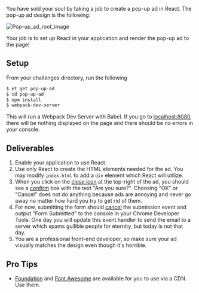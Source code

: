 You have sold your soul by taking a job to create a pop-up ad in React.
The pop-up ad design is the following:

![Pop-up_ad_root_image][pop-up_ad_root_image]

Your job is to set up React in your application and render the pop-up ad to the page!

## Setup
From your challenges directory, run the following

```sh
$ et get pop-up-ad
$ cd pop-up-ad
$ npm install
$ webpack-dev-server
```
This will run a Webpack Dev Server with Babel.
If you go to [localhost:8080](localhost:8080), there will be nothing displayed on the page and there should be no errors in your console.

## Deliverables
1. Enable your application to use React.
2. Use only React to create the HTML elements needed for the ad. You may modify `index.html` to add a `div` element which React will utilize.
3. When you click on the [close icon][fa-times] at the top-right of the ad, you should see a [confirm][mdn-confirm] box with the text "Are you sure?". Choosing "OK" or "Cancel" does not do anything because ads are annoying and never go away no matter how hard you try to get rid of them.
4. For now, submitting the form should [cancel][mdn-preventdefault] the submission event and output "Form Submitted" to the console in your Chrome Developer Tools. One day you will update this event handler to send the email to a server which spams gullible people for eternity, but today is not that day.
5. You are a professional front-end developer, so make sure your ad visually matches the design even though it's horrible.

## Pro Tips
* [Foundation][foundation] and [Font Awesome][font-awesome] are available for you to use via a CDN. Use them.

[fa-times]: http://fortawesome.github.io/Font-Awesome/icon/times/
[font-awesome]: http://fortawesome.github.io/Font-Awesome/
[foundation]: http://foundation.zurb.com/
[mdn-confirm]: https://developer.mozilla.org/en-US/docs/Web/API/Window/confirm
[mdn-preventdefault]: https://developer.mozilla.org/en-US/docs/Web/API/Event/preventDefault
[pop-up_ad_root_image]: https://s3.amazonaws.com/horizon-production/images/pop-up_ad_root.png
